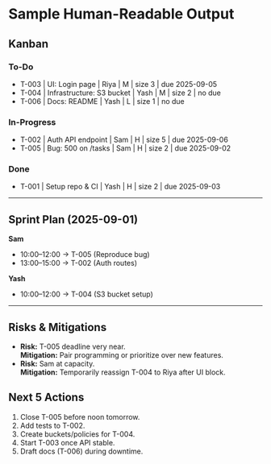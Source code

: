# Sample Human-Readable Output

## Kanban
### To-Do
- T-003 | UI: Login page | Riya | M | size 3 | due 2025-09-05
- T-004 | Infrastructure: S3 bucket | Yash | M | size 2 | no due
- T-006 | Docs: README | Yash | L | size 1 | no due

### In-Progress
- T-002 | Auth API endpoint | Sam | H | size 5 | due 2025-09-06
- T-005 | Bug: 500 on /tasks | Sam | H | size 2 | due 2025-09-02

### Done
- T-001 | Setup repo & CI | Yash | H | size 2 | due 2025-09-03

---

## Sprint Plan (2025-09-01)
**Sam**
- 10:00–12:00 → T-005 (Reproduce bug)
- 13:00–15:00 → T-002 (Auth routes)

**Yash**
- 10:00–12:00 → T-004 (S3 bucket setup)

---

## Risks & Mitigations
- **Risk:** T-005 deadline very near.  
  **Mitigation:** Pair programming or prioritize over new features.
- **Risk:** Sam at capacity.  
  **Mitigation:** Temporarily reassign T-004 to Riya after UI block.

## Next 5 Actions
1. Close T-005 before noon tomorrow.  
2. Add tests to T-002.  
3. Create buckets/policies for T-004.  
4. Start T-003 once API stable.  
5. Draft docs (T-006) during downtime.
